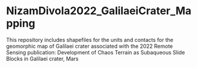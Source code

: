 # NizamDivola2022_GalilaeiCrater_Mapping
This repository includes shapefiles for the units and contacts for the geomorphic map of Galilaei crater associated with the 2022 Remote Sensing publication: Development of Chaos Terrain as Subaqueous Slide Blocks in Galilaei crater, Mars  

